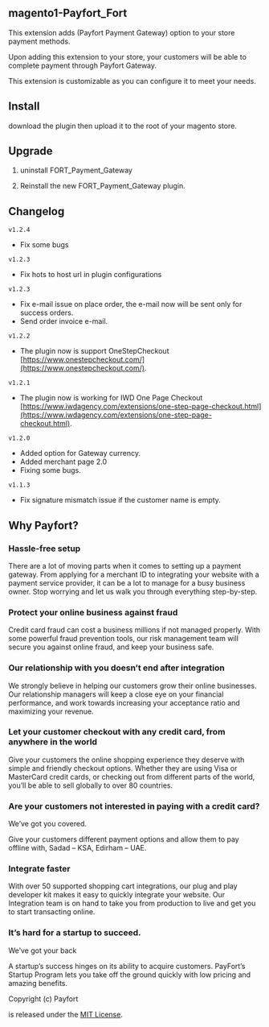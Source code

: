 ## magento1-Payfort_Fort


This extension adds (Payfort Payment Gateway) option to your store payment methods. 

Upon adding this extension to your store, your customers will be able to complete payment through Payfort Gateway. 

This extension is customizable as you can configure it to meet your needs. 

## Install

download the plugin then upload it to the root of your magento store.


## Upgrade

1. uninstall FORT_Payment_Gateway

3. Reinstall the new FORT_Payment_Gateway plugin.


## Changelog

`v1.2.4`

- Fix some bugs

`v1.2.3`

- Fix hots to host url in plugin configurations

`v1.2.3`

- Fix e-mail issue on place order, the e-mail  now will be sent only for success orders.
- Send order invoice e-mail.

`v1.2.2`

- The plugin now is support OneStepCheckout [https://www.onestepcheckout.com/](https://www.onestepcheckout.com/).

`v1.2.1`

- The plugin now is working for IWD One Page Checkout [https://www.iwdagency.com/extensions/one-step-page-checkout.html](https://www.iwdagency.com/extensions/one-step-page-checkout.html).


`v1.2.0`

- Added option for Gateway currency.
- Added merchant page 2.0
- Fixing some bugs.


`v1.1.3`

- Fix signature mismatch issue if the customer name is empty.


## Why Payfort?


### Hassle-free setup


There are a lot of moving parts when it comes to setting up a payment gateway. From applying for a merchant ID to integrating your website with a payment service provider, it can be a lot to manage for a busy business owner. Stop worrying and let us walk you through everything step-by-step.


### Protect your online business against fraud

Credit card fraud can cost a business millions if not managed properly. With some powerful fraud prevention tools, our risk management team will secure you against online fraud, and keep your business safe.



### Our relationship with you doesn’t end after integration

We strongly believe in helping our customers grow their online businesses. Our relationship managers will keep a close eye on your financial performance, and work towards increasing your acceptance ratio and maximizing your revenue.


### Let your customer checkout with any credit card, from anywhere in the world

Give your customers the online shopping experience they deserve with simple and friendly checkout options. Whether they are using Visa or MasterCard credit cards, or checking out from different parts of the world, you’ll be able to sell globally to over 80 countries.


### Are your customers not interested in paying with a credit card?
We’ve got you covered.

Give your customers different payment options and allow them to pay offline with, Sadad – KSA, Edirham – UAE.

### Integrate faster

With over 50 supported shopping cart integrations, our plug and play developer kit makes it easy to quickly integrate your website. Our Integration team is on hand to take you from production to live and get you to start transacting online.

### It’s hard for a startup to succeed.
We’ve got your back

A startup’s success hinges on its ability to acquire customers. PayFort’s Startup Program lets you take off the ground quickly with low pricing and amazing benefits.

Copyright (c) Payfort

is released under the [MIT License](LICENSE).

